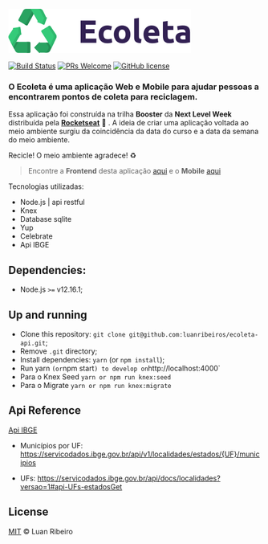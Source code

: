 ![Logomarca Ecoleta](https://raw.githubusercontent.com/luanribeiros/ecoleta/master/src/assets/images/logo.svg?token=ADYW574VQY7MBPOGQYWRABS64ZQAS)

[![Build Status](https://img.shields.io/travis/npm/npm/latest.svg?style=flat-square)](https://travis-ci.org/npm/npm) [![PRs Welcome](https://img.shields.io/badge/PRs-welcome-brightgreen.svg?style=flat-square)](http://makeapullrequest.com) [![GitHub license](https://img.shields.io/badge/license-MIT-blue.svg?style=flat-square)](https://github.com/your/your-project/blob/master/LICENSE)

### O **Ecoleta** é uma aplicação Web e Mobile para ajudar pessoas a encontrarem pontos de coleta para reciclagem.

Essa aplicação foi construída na trilha **Booster** da **Next Level Week** distribuída pela **[Rocketseat](https://rocketseat.com.br/)** :rocket: . A ideia de criar uma aplicação voltada ao meio ambiente surgiu da coincidência da data do curso e a data da semana do meio ambiente.

Recicle! O meio ambiente agradece! ♻️

> Encontre a **Frontend** desta aplicação [aqui](https://github.com/luanribeiros/ecoleta) e o **Mobile** [aqui](https://github.com/luanribeiros/ecoleta-mobile)

Tecnologias utilizadas:

- Node.js | api restful
- Knex
- Database sqlite
- Yup
- Celebrate
- Api IBGE

## Dependencies:

- Node.js `>=` v12.16.1;

## Up and running

- Clone this repository: `git clone git@github.com:luanribeiros/ecoleta-api.git`;
- Remove `.git` directory;
- Install dependencies: `yarn` (or `npm install`);
- Run yarn `(or`npm start`) to develop on`http://localhost:4000`
- Para o Knex Seed `yarn or npm run knex:seed`
- Para o Migrate `yarn or npm run knex:migrate`

## Api Reference

[Api IBGE](https://servicodados.ibge.gov.br/api/docs/localidades?versao=1#api-_)

- Municípios por UF: https://servicodados.ibge.gov.br/api/v1/localidades/estados/{UF}/municipios

- UFs: https://servicodados.ibge.gov.br/api/docs/localidades?versao=1#api-UFs-estadosGet

## License

[MIT](https://github.com/luanribeiros/ecoleta-api/blob/master/LICENSE.md) &copy; Luan Ribeiro
